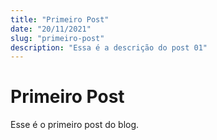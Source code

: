 ```yaml
---
title: "Primeiro Post"
date: "20/11/2021"
slug: "primeiro-post"
description: "Essa é a descrição do post 01"
---
```


# Primeiro Post

Esse é o primeiro post do blog.
